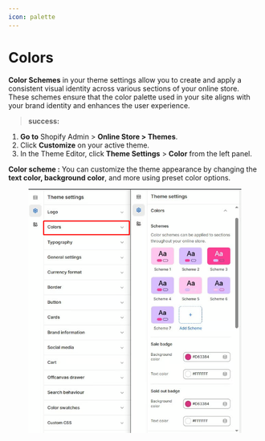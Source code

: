 ```yaml
---
icon: palette
---
```


# Colors

**Color Schemes** in your theme settings allow you to create and apply a consistent visual identity across various sections of your online store. These schemes ensure that the color palette used in your site aligns with your brand identity and enhances the user experience.

> **success:** 
1. **Go to** Shopify Admin > **Online Store > Themes**.
2. Click **Customize** on your active theme.
3. In the Theme Editor, click **Theme Settings**  > **Color** from the left panel.


**Color scheme :** You can customize the theme appearance by changing the **text color, background color**, and more using preset color options.

<figure><img src="../.gitbook/assets/color.png" alt=""><figcaption></figcaption></figure>
